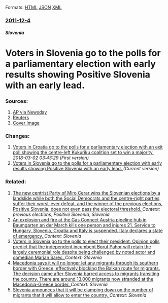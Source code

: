 
Formats: [HTML](/news/2011/12/4/voters-in-slovenia-go-to-the-polls-for-a-parliamentary-election-with-early-results-showing-positive-slovenia-with-an-early-lead.html)  [JSON](/news/2011/12/4/voters-in-slovenia-go-to-the-polls-for-a-parliamentary-election-with-early-results-showing-positive-slovenia-with-an-early-lead.json)  [XML](/news/2011/12/4/voters-in-slovenia-go-to-the-polls-for-a-parliamentary-election-with-early-results-showing-positive-slovenia-with-an-early-lead.xml)  

### [2011-12-4](/news/2011/12/4/index.md)

##### Slovenia
# Voters in Slovenia go to the polls for a parliamentary election with early results showing Positive Slovenia with an early lead. 




### Sources:

1. [AP via Newsday](http://www.newsday.com/news/first-results-confirm-positive-slovenia-lead-1.3365110?qr=1)
2. [Reuters](https://www.reuters.com/article/2011/12/03/us-slovenia-election-idUSTRE7B20SK20111203?feedType=RSS&feedName=worldNews)
2. [Cover Image](https://s1.reutersmedia.net/resources/r/?m=02&d=20111203&t=2&i=542156509&w=&fh=545px&fw=&ll=&pl=&sq=&r=BTRE7B21SRF00)

### Changes:

1. [Voters in Croatia go to the polls for a parliamentary election with an exit poll showing the centre-left Kukuriku coalition set to win a majority. ](/news/2011/12/4/voters-in-croatia-go-to-the-polls-for-a-parliamentary-election-with-an-exit-poll-showing-the-centre-left-kukuriku-coalition-set-to-win-a-maj.md) _2018-03-02 03:43:29 (First version)_
1. [Voters in Slovenia go to the polls for a parliamentary election with early results showing Positive Slovenia with an early lead. ](/news/2011/12/4/voters-in-slovenia-go-to-the-polls-for-a-parliamentary-election-with-early-results-showing-positive-slovenia-with-an-early-lead.md) _(Current version)_

### Related:

1. [The new centrist Party of Miro Cerar wins the Slovenian elections by a landslide while both the Social Democrats and the centre-right parties suffer their worst-ever defeat, and the winner of the previous elections, Positive Slovenia, does not even pass the electoral threshold. ](/news/2014/07/13/the-new-centrist-party-of-miro-cerar-wins-the-slovenian-elections-by-a-landslide-while-both-the-social-democrats-and-the-centre-right-partie.md) _Context:  previous elections, Positive Slovenia, Slovenia_
2. [An explosion and fire at the Gas Connect Austria pipeline hub in Baumgarten an der March kills one person and injures 21. Service to Hungary, Slovenia, Croatia and Italy is suspended. Italy declares a state of emergency. ](/news/2017/12/12/an-explosion-and-fire-at-the-gas-connect-austria-pipeline-hub-in-baumgarten-an-der-march-kills-one-person-and-injures-21-service-to-hungary.md) _Context: Slovenia_
3. [Voters in Slovenia go to the polls to elect their president. Opinion polls predict that the independent incumbent Borut Pahor will retain the largely ceremonial role despite being challenged by noted actor and comedian Marjan Sarec. ](/news/2017/10/22/voters-in-slovenia-go-to-the-polls-to-elect-their-president-opinion-polls-predict-that-the-independent-incumbent-borut-pahor-will-retain-th.md) _Context: Slovenia_
4. [Macedonia says it will no longer let any migrants through its southern border with Greece, effectively blocking the Balkan route for migrants. The decision came after Slovenia barred access to migrants transiting the country. There are around 13,000 migrants now stranded at the Macedonia-Greece border. ](/news/2016/03/9/macedonia-says-it-will-no-longer-let-any-migrants-through-its-southern-border-with-greece-effectively-blocking-the-balkan-route-for-migrant.md) _Context: Slovenia_
5. [Slovenia announces that it will be clamping down on the number of migrants that it will allow to enter the country. ](/news/2016/02/14/slovenia-announces-that-it-will-be-clamping-down-on-the-number-of-migrants-that-it-will-allow-to-enter-the-country.md) _Context: Slovenia_
